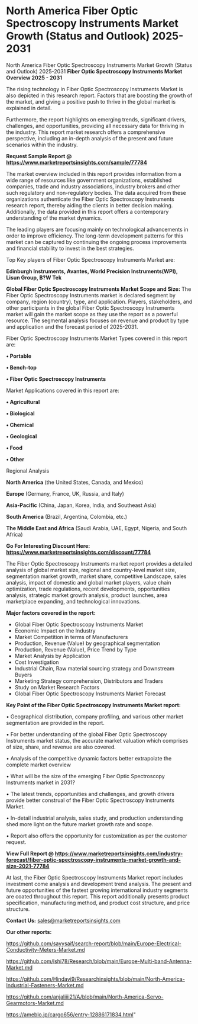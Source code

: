 # North America Fiber Optic Spectroscopy Instruments Market Growth (Status and Outlook) 2025-2031
North America Fiber Optic Spectroscopy Instruments Market Growth (Status and Outlook) 2025-2031
<Strong> Fiber Optic Spectroscopy Instruments Market Overview 2025 - 2031</strong>

The rising technology in Fiber Optic Spectroscopy Instruments Market is also depicted in this research report. Factors that are boosting the growth of the market, and giving a positive push to thrive in the global market is explained in detail.

Furthermore, the report highlights on emerging trends, significant drivers, challenges, and opportunities, providing all necessary data for thriving in the industry. This report market research offers a comprehensive perspective, including an in-depth analysis of the present and future scenarios within the industry.

<strong>Request Sample Report @ <a href=https://www.marketreportsinsights.com/sample/77784>https://www.marketreportsinsights.com/sample/77784</a></strong>

The market overview included in this report provides information from a wide range of resources like government organizations, established companies, trade and industry associations, industry brokers and other such regulatory and non-regulatory bodies. The data acquired from these organizations authenticate the Fiber Optic Spectroscopy Instruments research report, thereby aiding the clients in better decision making. Additionally, the data provided in this report offers a contemporary understanding of the market dynamics.

The leading players are focusing mainly on technological advancements in order to improve efficiency. The long-term development patterns for this market can be captured by continuing the ongoing process improvements and financial stability to invest in the best strategies.

Top Key players of Fiber Optic Spectroscopy Instruments Market are:

<strong>Edinburgh Instruments, Avantes, World Precision Instruments(WPI), Lisun Group, B?W Tek</strong>

<strong><b>Global Fiber Optic Spectroscopy Instruments Market Scope and Size:</b></strong>
The Fiber Optic Spectroscopy Instruments market is declared segment by company, region (country), type, and application. Players, stakeholders, and other participants in the global Fiber Optic Spectroscopy Instruments market will gain the market scope as they use the report as a powerful resource. The segmental analysis focuses on revenue and product by type and application and the forecast period of 2025-2031.

Fiber Optic Spectroscopy Instruments Market Types covered in this report are:

<strong>• Portable

• Bench-top

• Fiber Optic Spectroscopy Instruments</strong>

Market Applications covered in this report are:

<strong>• Agricultural

• Biological

• Chemical

• Geological

• Food

• Other</strong> 

Regional Analysis

<strong>North America</strong> (the United States, Canada, and Mexico)

<strong>Europe</strong> (Germany, France, UK, Russia, and Italy)

<strong>Asia-Pacific</strong> (China, Japan, Korea, India, and Southeast Asia)

<strong>South America</strong> (Brazil, Argentina, Colombia, etc.)

<strong>The Middle East and Africa</strong> (Saudi Arabia, UAE, Egypt, Nigeria, and South Africa)

<strong>Go For Interesting Discount Here: <a href=https://www.marketreportsinsights.com/discount/77784>https://www.marketreportsinsights.com/discount/77784</a></strong>

The Fiber Optic Spectroscopy Instruments market report provides a detailed analysis of global market size, regional and country-level market size, segmentation market growth, market share, competitive Landscape, sales analysis, impact of domestic and global market players, value chain optimization, trade regulations, recent developments, opportunities analysis, strategic market growth analysis, product launches, area marketplace expanding, and technological innovations.

<strong><b>Major factors covered in the report:</b></strong>
<ul>
  <li>Global Fiber Optic Spectroscopy Instruments Market </li>
  <li>Economic Impact on the Industry</li>
  <li>Market Competition in terms of Manufacturers</li>
  <li>Production, Revenue (Value) by geographical segmentation</li>
  <li>Production, Revenue (Value), Price Trend by Type</li>
  <li>Market Analysis by Application</li>
  <li>Cost Investigation</li>
  <li>Industrial Chain, Raw material sourcing strategy and Downstream Buyers</li>
  <li>Marketing Strategy comprehension, Distributors and Traders</li>
  <li>Study on Market Research Factors</li>
  <li>Global Fiber Optic Spectroscopy Instruments Market Forecast</li>
</ul>

<strong><b>Key Point of the Fiber Optic Spectroscopy Instruments Market report:</b></strong>

• Geographical distribution, company profiling, and various other market segmentation are provided in the report.

• For better understanding of the global Fiber Optic Spectroscopy Instruments market status, the accurate market valuation which comprises of size, share, and revenue are also covered.

• Analysis of the competitive dynamic factors better extrapolate the complete market overview

• What will be the size of the emerging Fiber Optic Spectroscopy Instruments market in 2031?

• The latest trends, opportunities and challenges, and growth drivers provide better construal of the Fiber Optic Spectroscopy Instruments Market.

• In-detail industrial analysis, sales study, and production understanding shed more light on the future market growth rate and scope.

• Report also offers the opportunity for customization as per the customer request.

<strong><b>View Full Report @ <a href=https://www.marketreportsinsights.com/industry-forecast/fiber-optic-spectroscopy-instruments-market-growth-and-size-2021-77784>https://www.marketreportsinsights.com/industry-forecast/fiber-optic-spectroscopy-instruments-market-growth-and-size-2021-77784</a></b></strong>


At last, the Fiber Optic Spectroscopy Instruments Market report includes investment come analysis and development trend analysis. The present and future opportunities of the fastest growing international industry segments are coated throughout this report. This report additionally presents product specification, manufacturing method, and product cost structure, and price structure.

<strong>Contact Us:</strong>
sales@marketreportsinsights.com

<strong>Our other reports:</strong>

<a href=https://github.com/sayysaif/search-report/blob/main/Europe-Electrical-Conductivity-Meters-Market.md>https://github.com/sayysaif/search-report/blob/main/Europe-Electrical-Conductivity-Meters-Market.md</a>

<a href=https://github.com/Ishi78/Research/blob/main/Europe-Multi-band-Antenna-Market.md>https://github.com/Ishi78/Research/blob/main/Europe-Multi-band-Antenna-Market.md</a>

<a href=https://github.com/Hindavi9/Researchinsights/blob/main/North-America-Industrial-Fasteners-Market.md>https://github.com/Hindavi9/Researchinsights/blob/main/North-America-Industrial-Fasteners-Market.md</a>

<a href=https://github.com/anjaliiii21/A/blob/main/North-America-Servo-Gearmotors-Market.md>https://github.com/anjaliiii21/A/blob/main/North-America-Servo-Gearmotors-Market.md</a>

<a href=https://ameblo.jp/cargo656/entry-12886171834.html>https://ameblo.jp/cargo656/entry-12886171834.html</a>"
